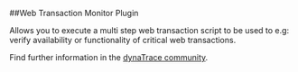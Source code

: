 ##Web Transaction Monitor Plugin

Allows you to execute a multi step web transaction script to be used to e.g: verify availability or functionality of critical web transactions.

Find further information in the [dynaTrace community](https://community.compuwareapm.com/community/display/DL/Web+Transaction+Monitor+Plugin).    
    